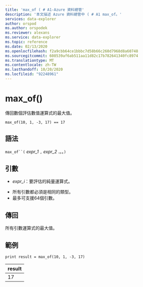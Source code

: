 ```yaml
---
title: 'max_of ( # A1-Azure 資料總管'
description: '本文描述 Azure 資料總管中 ( # A1 max_of。'
services: data-explorer
author: orspod
ms.author: orspodek
ms.reviewer: alexans
ms.service: data-explorer
ms.topic: reference
ms.date: 02/13/2020
ms.openlocfilehash: f2a9cbb64ce1bbbc7d58b66c260d7968d8a60748
ms.sourcegitcommit: 608539af6ab511aa11d82c17b782641340fc8974
ms.translationtype: MT
ms.contentlocale: zh-TW
ms.lasthandoff: 10/20/2020
ms.locfileid: "92248961"
---
```

# <a name="max_of"></a>max_of()

傳回數個評估數值運算式的最大值。

```kusto
max_of(10, 1, -3, 17) == 17
```

## <a name="syntax"></a>語法

`max_of``(` *expr_1* `,` *expr_2* .。。`)`

## <a name="arguments"></a>引數

* *expr_i*：要評估的純量運算式。

- 所有引數都必須是相同的類型。
- 最多可支援64個引數。

## <a name="returns"></a>傳回

所有引數運算式的最大值。

## <a name="example"></a>範例

<!-- csl: https://help.kusto.windows.net/Samples  -->
```kusto
print result = max_of(10, 1, -3, 17) 
```

|result|
|---|
|17|
